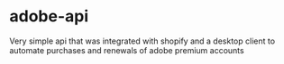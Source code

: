 # adobe-api

Very simple api that was integrated with shopify and a desktop client to automate purchases and renewals of adobe premium accounts

